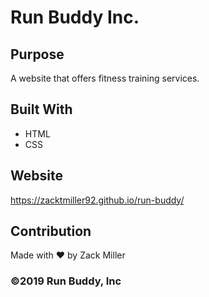 # Run Buddy Inc.

## Purpose
A website that offers fitness training services.

## Built With
* HTML
* CSS

## Website
https://zacktmiller92.github.io/run-buddy/

## Contribution
Made with ❤️ by Zack Miller

### ©️2019 Run Buddy, Inc 
